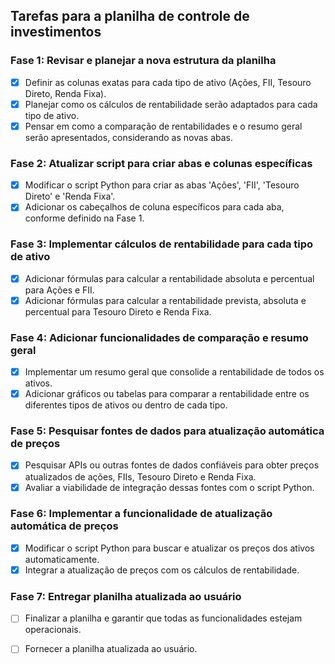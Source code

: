 ## Tarefas para a planilha de controle de investimentos

### Fase 1: Revisar e planejar a nova estrutura da planilha
- [x] Definir as colunas exatas para cada tipo de ativo (Ações, FII, Tesouro Direto, Renda Fixa).
- [x] Planejar como os cálculos de rentabilidade serão adaptados para cada tipo de ativo.
- [x] Pensar em como a comparação de rentabilidades e o resumo geral serão apresentados, considerando as novas abas.

### Fase 2: Atualizar script para criar abas e colunas específicas
- [x] Modificar o script Python para criar as abas 'Ações', 'FII', 'Tesouro Direto' e 'Renda Fixa'.
- [x] Adicionar os cabeçalhos de coluna específicos para cada aba, conforme definido na Fase 1.

### Fase 3: Implementar cálculos de rentabilidade para cada tipo de ativo
- [x] Adicionar fórmulas para calcular a rentabilidade absoluta e percentual para Ações e FII.
- [x] Adicionar fórmulas para calcular a rentabilidade prevista, absoluta e percentual para Tesouro Direto e Renda Fixa.

### Fase 4: Adicionar funcionalidades de comparação e resumo geral
- [x] Implementar um resumo geral que consolide a rentabilidade de todos os ativos.
- [x] Adicionar gráficos ou tabelas para comparar a rentabilidade entre os diferentes tipos de ativos ou dentro de cada tipo.

### Fase 5: Pesquisar fontes de dados para atualização automática de preços
- [x] Pesquisar APIs ou outras fontes de dados confiáveis para obter preços atualizados de ações, FIIs, Tesouro Direto e Renda Fixa.
- [x] Avaliar a viabilidade de integração dessas fontes com o script Python.

### Fase 6: Implementar a funcionalidade de atualização automática de preços
- [x] Modificar o script Python para buscar e atualizar os preços dos ativos automaticamente.
- [x] Integrar a atualização de preços com os cálculos de rentabilidade.

### Fase 7: Entregar planilha atualizada ao usuário
- [ ] Finalizar a planilha e garantir que todas as funcionalidades estejam operacionais.
- [ ] Fornecer a planilha atualizada ao usuário.

